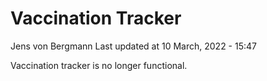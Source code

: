 Vaccination Tracker
================
Jens von Bergmann
Last updated at 10 March, 2022 - 15:47

Vaccination tracker is no longer functional.
